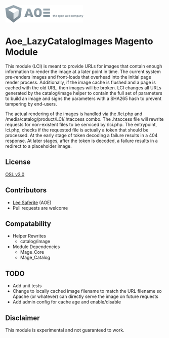 [![AOE](aoe-logo.png)](http://www.aoe.com)

# Aoe_LazyCatalogImages Magento Module

This module (LCI) is meant to provide URLs for images that contain enough information to render the image at a later point in time.
The current system pre-renders images and front-loads that overhead into the initial page render process.
Additionally, if the image cache is flushed and a page is cached with the old URL, then images will be broken.
LCI changes all URLs generated by the catalog/image helper to contain the full set of parameters to build an image and signs the 
parameters with a SHA265 hash to prevent tampering by end-users.

The actual rendering of the images is handled via the /lci.php and /media/catalog/product/LCI/.htaccess combo.
The .htaccess file will rewrite requests for non-existent files to be serviced by /lci.php.
The entrypoint, lci.php, checks if the requested file is actually a token that should be processed.
At the early stage of token decoding a failure results in a 404 response.
At later stages, after the token is decoded, a failure results in a redirect to a placeholder image.

## License
[OSL v3.0](http://opensource.org/licenses/OSL-3.0)

## Contributors
* [Lee Saferite](https://github.com/LeeSaferite) (AOE)
* Pull requests are welcome

## Compatability
* Helper Rewrites
    * catalog/image
* Module Dependencies
    * Mage_Core
    * Mage_Catalog

## TODO
* Add unit tests
* Change to locally cached image filename to match the URL filename so Apache (or whatever) can directly serve the image on future requests
* Add admin config for cache age and enable/disable

## Disclaimer
This module is experimental and not guaranteed to work.
